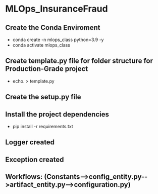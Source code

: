 # MLOps_InsuranceFraud

## Create the Conda Enviroment
- conda create -n mlops_class python=3.9 -y
- conda activate mlops_class

## Create template.py file for folder structure for Production-Grade project
- echo. > template.py

## Create the setup.py file

## Install the project dependencies
- pip install -r requirements.txt

## Logger created

## Exception created

## Workflows: (Constants-->config_entity.py-->artifact_entity.py-->configuration.py)

